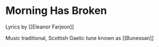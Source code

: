 # Morning Has Broken

Lyrics by [[Eleanor Farjeon]]

Music traditional, Scottish Gaelic tune known as [[Bunessan]]
